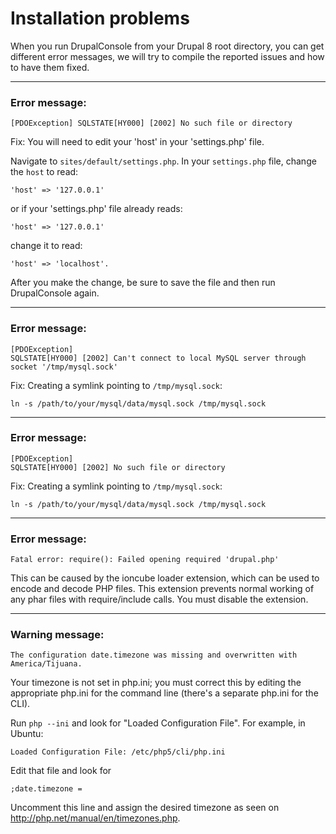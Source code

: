 # Installation problems

When you run DrupalConsole from your Drupal 8 root directory, you can get different error messages, we will try to compile the reported issues and how to have them fixed.

---

### Error message:
```
[PDOException] SQLSTATE[HY000] [2002] No such file or directory
```
Fix: You will need to edit your 'host' in your 'settings.php' file.

Navigate to `sites/default/settings.php`. In your `settings.php` file, change the `host` to read:
```
'host' => '127.0.0.1'
```
or if your 'settings.php' file already reads:
```
'host' => '127.0.0.1'
```
change it to read:
```
'host' => 'localhost'.
```
After you make the change, be sure to save the file and then run DrupalConsole again.

---

### Error message:
```
[PDOException]
SQLSTATE[HY000] [2002] Can't connect to local MySQL server through socket '/tmp/mysql.sock'
```
Fix: Creating a symlink pointing to `/tmp/mysql.sock`:
```
ln -s /path/to/your/mysql/data/mysql.sock /tmp/mysql.sock
```

---

### Error message:
```
[PDOException]
SQLSTATE[HY000] [2002] No such file or directory
```
Fix: Creating a symlink pointing to `/tmp/mysql.sock`:
```
ln -s /path/to/your/mysql/data/mysql.sock /tmp/mysql.sock
```

---

### Error message:
```
Fatal error: require(): Failed opening required 'drupal.php'
```
This can be caused by the ioncube loader extension, which can be used to encode
and decode PHP files. This extension prevents normal working of any phar files
with require/include calls. You must disable the extension.

---

### Warning message:
```
The configuration date.timezone was missing and overwritten with America/Tijuana.
```
Your timezone is not set in php.ini; you must correct this by editing the appropriate php.ini for the command line (there's a separate php.ini for the CLI).

Run `php --ini` and look for "Loaded Configuration File". For example, in Ubuntu:
```
Loaded Configuration File: /etc/php5/cli/php.ini
```
Edit that file and look for
```
;date.timezone =
```
Uncomment this line and assign the desired timezone as seen on http://php.net/manual/en/timezones.php.
